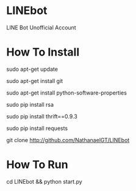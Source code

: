 # LINEbot
LINE Bot Unofficial Account

# How To Install
sudo apt-get update

sudo apt-get install git

sudo apt-get install python-software-properties

sudo pip install rsa

sudo pip install thrift==0.9.3

sudo pip install requests

git clone http://github.com/NathanaelGT/LINEbot
# How To Run
cd LINEbot && python start.py
